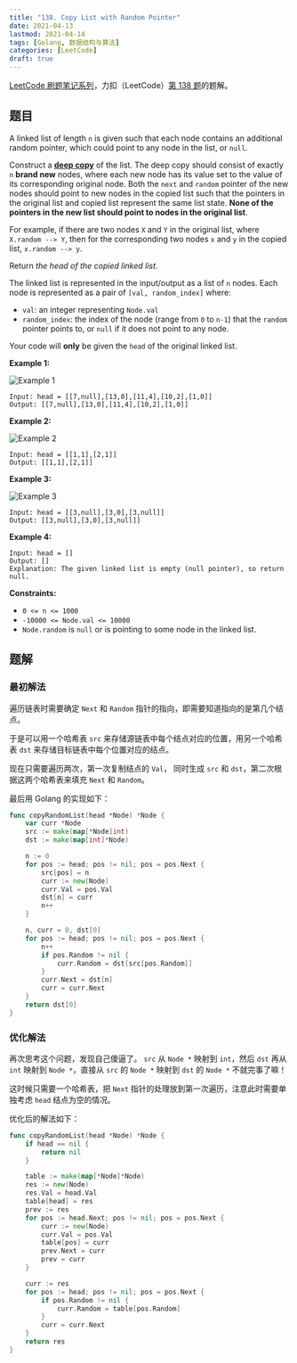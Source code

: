 ```yaml
---
title: "138. Copy List with Random Pointer"
date: 2021-04-13
lastmod: 2021-04-14
tags: [Golang, 数据结构与算法]
categories: [LeetCode]
draft: true
---
```


[LeetCode 刷题笔记系列](/posts/leetcode/leetcode)，力扣（LeetCode）[第 138 题](https://leetcode-cn.com/problems/copy-list-with-random-pointer)的题解。

<!--more-->

## 题目

A linked list of length `n` is given such that each node contains an additional random pointer, which could point to any node in the list, or `null`.

Construct a [**deep copy**](https://en.wikipedia.org/wiki/Object_copying#Deep_copy) of the list. The deep copy should consist of exactly `n` **brand new** nodes, where each new node has its value set to the value of its corresponding original node. Both the `next` and `random` pointer of the new nodes should point to new nodes in the copied list such that the pointers in the original list and copied list represent the same list state. **None of the pointers in the new list should point to nodes in the original list**.

For example, if there are two nodes `X` and `Y` in the original list, where `X.random --> Y`, then for the corresponding two nodes `x` and `y` in the copied list, `x.random --> y`.

Return _the head of the copied linked list_.

The linked list is represented in the input/output as a list of `n` nodes. Each node is represented as a pair of `[val, random_index]` where:

- `val`: an integer representing `Node.val`
- `random_index`: the index of the node (range from `0` to `n-1`) that the `random` pointer points to, or `null` if it does not point to any node.

Your code will **only** be given the `head` of the original linked list.

**Example 1:**

![Example 1](/images/leetcode/daily/138-copy-list-with-random-pointer/e1.png)

```text
Input: head = [[7,null],[13,0],[11,4],[10,2],[1,0]]
Output: [[7,null],[13,0],[11,4],[10,2],[1,0]]
```

**Example 2:**

![Example 2](/images/leetcode/daily/138-copy-list-with-random-pointer/e2.png)

```text
Input: head = [[1,1],[2,1]]
Output: [[1,1],[2,1]]
```

**Example 3:**

![Example 3](/images/leetcode/daily/138-copy-list-with-random-pointer/e3.png)

```text
Input: head = [[3,null],[3,0],[3,null]]
Output: [[3,null],[3,0],[3,null]]
```

**Example 4:**

```text
Input: head = []
Output: []
Explanation: The given linked list is empty (null pointer), so return null.
```

**Constraints:**

- `0 <= n <= 1000`
- `-10000 <= Node.val <= 10000`
- `Node.random` is `null` or is pointing to some node in the linked list.

## 题解

### 最初解法

遍历链表时需要确定 `Next` 和 `Random` 指针的指向，即需要知道指向的是第几个结点。

于是可以用一个哈希表 `src` 来存储源链表中每个结点对应的位置，用另一个哈希表 `dst` 来存储目标链表中每个位置对应的结点。

现在只需要遍历两次，第一次复制结点的 `Val`， 同时生成 `src` 和 `dst`，第二次根据这两个哈希表来填充 `Next` 和 `Random`。

最后用 Golang 的实现如下：

```go
func copyRandomList(head *Node) *Node {
    var curr *Node
    src := make(map[*Node]int)
    dst := make(map[int]*Node)

    n := 0
    for pos := head; pos != nil; pos = pos.Next {
        src[pos] = n
        curr := new(Node)
        curr.Val = pos.Val
        dst[n] = curr
        n++
    }

    n, curr = 0, dst[0]
    for pos := head; pos != nil; pos = pos.Next {
        n++
        if pos.Random != nil {
            curr.Random = dst[src[pos.Random]]
        }
        curr.Next = dst[n]
        curr = curr.Next
    }
    return dst[0]
}
```

### 优化解法

再次思考这个问题，发现自己傻逼了。 `src` 从 `Node *` 映射到 `int`，然后 `dst` 再从 `int` 映射到 `Node *`，直接从 `src` 的 `Node *` 映射到 `dst` 的 `Node *` 不就完事了嘛！

这时候只需要一个哈希表，把 `Next` 指针的处理放到第一次遍历，注意此时需要单独考虑 `head` 结点为空的情况。

优化后的解法如下：

```go
func copyRandomList(head *Node) *Node {
    if head == nil {
        return nil
    }

    table := make(map[*Node]*Node)
    res := new(Node)
    res.Val = head.Val
    table[head] = res
    prev := res
    for pos := head.Next; pos != nil; pos = pos.Next {
        curr := new(Node)
        curr.Val = pos.Val
        table[pos] = curr
        prev.Next = curr
        prev = curr
    }

    curr := res
    for pos := head; pos != nil; pos = pos.Next {
        if pos.Random != nil {
            curr.Random = table[pos.Random]
        }
        curr = curr.Next
    }
    return res
}
```
